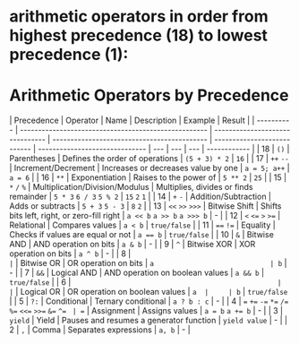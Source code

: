 # arithmetic operators in order from highest precedence (18) to lowest precedence (1):

# Arithmetic Operators by Precedence

| Precedence | Operator                                             | Name                            | Description                                 | Example                     | Result                         |
| ---------- | ---------------------------------------------------- | ------------------------------- | ------------------------------------------- | --------------------------- | ------------------------------ | --- | --- | --- | ------------ |
| 18         | `()`                                                 | Parentheses                     | Defines the order of operations             | `(5 + 3) * 2`               | `16`                           |
| 17         | `++` `--`                                            | Increment/Decrement             | Increases or decreases value by one         | `a = 5; a++`                | `a = 6`                        |
| 16         | `**`                                                 | Exponentiation                  | Raises to the power of                      | `5 ** 2`                    | `25`                           |
| 15         | `*` `/` `%`                                          | Multiplication/Division/Modulus | Multiplies, divides or finds remainder      | `5 * 3` `6 / 3` `5 % 2`     | `15` `2` `1`                   |
| 14         | `+` `-`                                              | Addition/Subtraction            | Adds or subtracts                           | `5 + 3` `5 - 3`             | `8` `2`                        |
| 13         | `<<` `>>` `>>>`                                      | Bitwise Shift                   | Shifts bits left, right, or zero-fill right | `a << b` `a >> b` `a >>> b` | -                              |
| 12         | `<` `<=` `>` `>=`                                    | Relational                      | Compares values                             | `a < b`                     | `true/false`                   |
| 11         | `==` `!=`                                            | Equality                        | Checks if values are equal or not           | `a == b`                    | `true/false`                   |
| 10         | `&`                                                  | Bitwise AND                     | AND operation on bits                       | `a & b`                     | -                              |
| 9          | `^`                                                  | Bitwise XOR                     | XOR operation on bits                       | `a ^ b`                     | -                              |
| 8          | `                                                    | `                               | Bitwise OR                                  | OR operation on bits        | `a                             | b`  | -   |
| 7          | `&&`                                                 | Logical AND                     | AND operation on boolean values             | `a && b`                    | `true/false`                   |
| 6          | `                                                    |                                 | `                                           | Logical OR                  | OR operation on boolean values | `a  |     | b`  | `true/false` |
| 5          | `?:`                                                 | Conditional                     | Ternary conditional                         | `a ? b : c`                 | -                              |
| 4          | `=` `+=` `-=` `*=` `/=` `%=` `<<=` `>>=` `&=` `^=` ` | =`                              | Assignment                                  | Assigns values              | `a = b` `a += b`               | -   |
| 3          | `yield`                                              | Yield                           | Pauses and resumes a generator function     | `yield value`               | -                              |
| 2          | `,`                                                  | Comma                           | Separates expressions                       | `a, b`                      | -                              |
